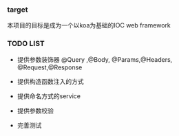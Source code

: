 ### target

本项目的目标是成为一个以koa为基础的IOC web framework

### TODO LIST

* 提供参数装饰器 @Query ,@Body, @Params,@Headers, @Request,@Response

* 提供构造函数注入的方式

* 提供命名方式的service

* 提供参数校验

* 完善测试
